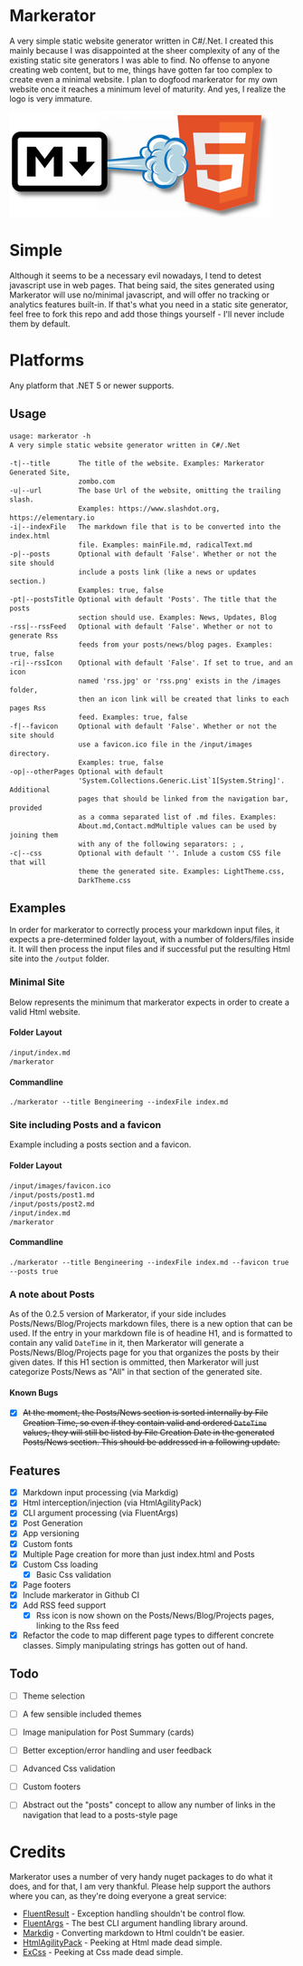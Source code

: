 # Markerator
A very simple static website generator written in C#/.Net. I created this mainly because I was disappointed at the sheer complexity of any of the existing static site generators I was able to find. No offense to anyone creating web content, but to me, things have gotten far too complex to create even a minimal website. I plan to dogfood markerator for my own website once it reaches a minimum level of maturity. And yes, I realize the logo is very immature.

![Markerator Logo](docs/images/markerator_logo_small.png)

# Simple
Although it seems to be a necessary evil nowadays, I tend to detest javascript use in web pages. That being said, the sites generated using Markerator will use no/minimal javascript, and will offer no tracking or analytics features built-in. If that's what you need in a static site generator, feel free to fork this repo and add those things yourself - I'll never include them by default.

# Platforms
Any platform that .NET 5 or newer supports.

## Usage
```
usage: markerator -h
A very simple static website generator written in C#/.Net

-t|--title       The title of the website. Examples: Markerator Generated Site, 
                 zombo.com
-u|--url         The base Url of the website, omitting the trailing slash. 
                 Examples: https://www.slashdot.org, https://elementary.io
-i|--indexFile   The markdown file that is to be converted into the index.html 
                 file. Examples: mainFile.md, radicalText.md
-p|--posts       Optional with default 'False'. Whether or not the site should 
                 include a posts link (like a news or updates section.) 
                 Examples: true, false
-pt|--postsTitle Optional with default 'Posts'. The title that the posts 
                 section should use. Examples: News, Updates, Blog
-rss|--rssFeed   Optional with default 'False'. Whether or not to generate Rss 
                 feeds from your posts/news/blog pages. Examples: true, false
-ri|--rssIcon    Optional with default 'False'. If set to true, and an icon 
                 named 'rss.jpg' or 'rss.png' exists in the /images folder, 
                 then an icon link will be created that links to each pages Rss 
                 feed. Examples: true, false
-f|--favicon     Optional with default 'False'. Whether or not the site should 
                 use a favicon.ico file in the /input/images directory. 
                 Examples: true, false
-op|--otherPages Optional with default 
                 'System.Collections.Generic.List`1[System.String]'. Additional 
                 pages that should be linked from the navigation bar, provided 
                 as a comma separated list of .md files. Examples: 
                 About.md,Contact.mdMultiple values can be used by joining them 
                 with any of the following separators: ; ,
-c|--css         Optional with default ''. Inlude a custom CSS file that will 
                 theme the generated site. Examples: LightTheme.css, 
                 DarkTheme.css

```

## Examples
In order for markerator to correctly process your markdown input files, it expects a pre-determined folder layout, with a number of folders/files inside it. It will then process the input files and if successful put the resulting Html site into the `/output` folder.

### Minimal Site
Below represents the minimum that markerator expects in order to create a valid Html website.
#### Folder Layout
```
/input/index.md
/markerator
```

#### Commandline
```
./markerator --title Bengineering --indexFile index.md
```

### Site including Posts and a favicon
Example including a posts section and a favicon.

#### Folder Layout
```
/input/images/favicon.ico
/input/posts/post1.md
/input/posts/post2.md
/input/index.md
/markerator
```

#### Commandline
```
./markerator --title Bengineering --indexFile index.md --favicon true --posts true
```

### A note about Posts
As of the 0.2.5 version of Markerator, if your side includes Posts/News/Blog/Projects markdown files, there is a new option that can be used. If the entry in your markdown file is of headine H1, and is formatted to contain any valid `DateTime` in it, then Markerator will generate a Posts/News/Blog/Projects page for you that organizes the posts by their given dates. If this H1 section is ommitted, then Markerator will just categorize Posts/News as "All" in that section of the generated site.

#### Known Bugs
- [x] ~~At the moment, the Posts/News section is sorted internally by File Creation Time, so even if they contain valid and ordered `DateTime` values, they will still be listed by File Creation Date in the generated Posts/News section. This should be addressed in a following update.~~

## Features
- [x] Markdown input processing (via Markdig)
- [x] Html interception/injection (via HtmlAgilityPack)
- [x] CLI argument processing (via FluentArgs)
- [x] Post Generation
- [x] App versioning
- [x] Custom fonts
- [x] Multiple Page creation for more than just index.html and Posts
- [x] Custom Css loading
	- [x] Basic Css validation
- [x] Page footers
- [x] Include markerator in Github CI
- [x] Add RSS feed support 
	- [x] Rss icon is now shown on the Posts/News/Blog/Projects pages, linking to the Rss feed
- [x] Refactor the code to map different page types to different concrete classes. Simply manipulating strings has gotten out of hand.

## Todo
- [ ] Theme selection
- [ ] A few sensible included themes
- [ ] Image manipulation for Post Summary (cards)
- [ ] Better exception/error handling and user feedback
- [ ] Advanced Css validation
- [ ] Custom footers
- [ ] Abstract out the "posts" concept to allow any number of links in the navigation that lead to a posts-style page



# Credits
Markerator uses a number of very handy nuget packages to do what it does, and for that, I am very thankful. Please help support the authors where you can, as they're doing everyone a great service:

* [FluentResult](https://github.com/altmann/FluentResults) - Exception handling shouldn't be control flow.
* [FluentArgs](https://github.com/kutoga/FluentArgs) - The best CLI argument handling library around.
* [Markdig](https://github.com/xoofx/markdig) - Converting markdown to Html couldn't be easier.
* [HtmlAgilityPack](https://github.com/zzzprojects/html-agility-pack) - Peeking at Html made dead simple.
* [ExCss](https://github.com/TylerBrinks/ExCSS) - Peeking at Css made dead simple.

